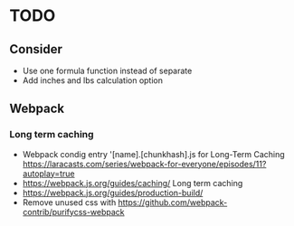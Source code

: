 # TODO

## Consider
* Use one formula function instead of separate
* Add inches and lbs calculation option

## Webpack
### Long term caching
* Webpack condig entry  '[name].[chunkhash].js for Long-Term Caching https://laracasts.com/series/webpack-for-everyone/episodes/11?autoplay=true
* https://webpack.js.org/guides/caching/ Long term caching
* https://webpack.js.org/guides/production-build/
* Remove unused css with https://github.com/webpack-contrib/purifycss-webpack
